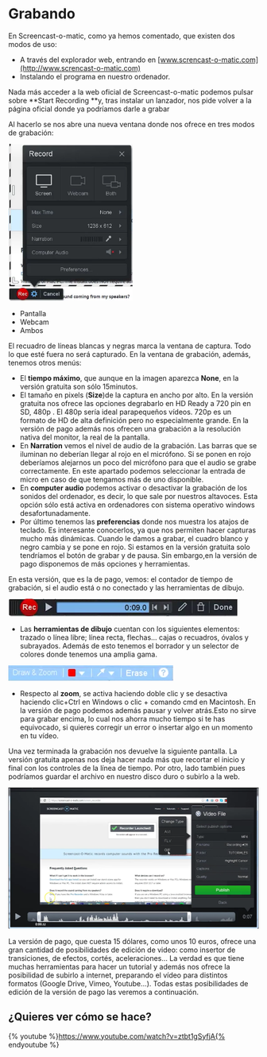 
# Grabando

En Screencast-o-matic, como ya hemos comentado, que existen dos modos de uso:

- A través del explorador web, entrando en [www.screncast-o-matic.com](http://www.screncast-o-matic.com)
- Instalando el programa en nuestro ordenador.

Nada más acceder a la web oficial de Screencast-o-matic podemos pulsar sobre **Start Recording **y, tras instalar un lanzador, nos pide volver a la página oficial donde ya podríamos darle a grabar

Al hacerlo se nos abre una nueva ventana donde nos ofrece en tres modos de grabación:

<img src="img/Seleccion_421.png" height="316" />

- Pantalla
- Webcam
- Ambos

El recuadro de líneas blancas y negras marca la ventana de captura. Todo lo que esté fuera no será capturado. En la ventana de grabación, además, tenemos otros menús:

- El ****tiempo máximo****, que aunque en la imagen aparezca **None**, en la versión gratuita son sólo 15minutos.
- El tamaño en pixels (****Size****)de la captura en ancho por alto. En la versión gratuita nos ofrece las opciones degrabarlo en HD Ready a 720 pin en SD, 480p . El 480p sería ideal parapequeños vídeos. 720p es un formato de HD de alta definición pero no especialmente grande. En la versión de pago además nos ofrecen una grabación a la resolución nativa del monitor, la real de la pantalla.
- En ****Narration**** vemos el nivel de audio de la grabación. Las barras que se iluminan no deberían llegar al rojo en el micrófono. Si se ponen en rojo deberíamos alejarnos un poco del micrófono para que el audio se grabe correctamente. En este apartado podemos seleccionar la entrada de micro en caso de que tengamos más de uno disponible.
- En ****computer audio**** podemos activar o desactivar la grabación de los sonidos del ordenador, es decir, lo que sale por nuestros altavoces. Esta opción sólo está activa en ordenadores con sistema operativo windows desafortunadamente.
- Por último tenemos las ****preferencias**** donde nos muestra los atajos de teclado. Es interesante conocerlos, ya que nos permiten hacer capturas mucho más dinámicas. Cuando le damos a grabar, el cuadro blanco y negro cambia y se pone en rojo. Si estamos en la versión gratuita solo tendríamos el botón de grabar y de pausa. Sin embargo,en la versión de pago disponemos de más opciones y herramientas.

En esta versión, que es la de pago, vemos: el contador de tiempo de grabación, si el audio está o no conectado y las herramientas de dibujo.

<img src="img/Seleccion_422.png" height="35" />

- Las ****herramientas de dibujo**** cuentan con los siguientes elementos: trazado o línea libre; línea recta, flechas... cajas o recuadros, óvalos y subrayados. Además de esto tenemos el borrador y un selector de colores donde tenemos una amplia gama.

<img src="img/Seleccion_423.png" height="31" />

- Respecto al ****zoom****, se activa haciendo doble clic y se desactiva haciendo clic+Ctrl en Windows o clic + comando cmd en Macintosh. En la versión de pago podemos además pausar y volver atrás.Esto no sirve para grabar encima, lo cual nos ahorra mucho tiempo si te has equivocado, si quieres corregir un error o insertar algo en un momento en tu vídeo.

Una vez terminada la grabación nos devuelve la siguiente pantalla. La versión gratuita apenas nos deja hacer nada más que recortar el inicio y final con los controles de la línea de tiempo. Por otro, lado también pues podríamos guardar el archivo en nuestro disco duro o subirlo a la web.

<img src="img/Seleccion_424.png" height="284" />

La versión de pago, que cuesta 15 dólares, como unos 10 euros, ofrece una gran cantidad de posibilidades de edición de video: como insertor de transiciones, de efectos, cortés, aceleraciones... La verdad es que tiene muchas herramientas para hacer un tutorial y además nos ofrece la posibilidad de subirlo a internet, preparando el vídeo para distintos formatos (Google Drive, Vimeo, Youtube...). Todas estas posibilidades de edición de la versión de pago las veremos a continuación.

## ¿Quieres ver cómo se hace?

{% youtube %}https://www.youtube.com/watch?v=ztbt1gSyfjA{% endyoutube %}

